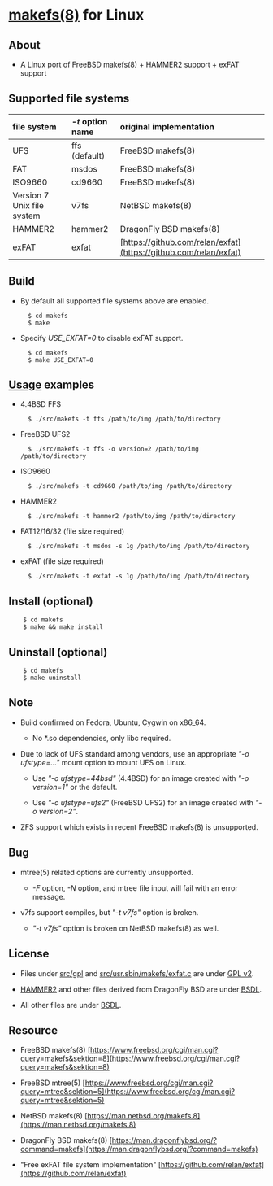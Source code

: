 [makefs(8)](https://www.freebsd.org/cgi/man.cgi?query=makefs&sektion=8) for Linux
===

## About

+ A Linux port of FreeBSD makefs(8) + HAMMER2 support + exFAT support

## Supported file systems

|file system                |*-t* option name |original implementation        |
|:--------------------------|:----------------|:------------------------------|
|UFS                        |ffs (default)    |FreeBSD makefs(8)              |
|FAT                        |msdos            |FreeBSD makefs(8)              |
|ISO9660                    |cd9660           |FreeBSD makefs(8)              |
|Version 7 Unix file system |v7fs             |NetBSD makefs(8)               |
|HAMMER2                    |hammer2          |DragonFly BSD makefs(8)        |
|exFAT                      |exfat            |[https://github.com/relan/exfat](https://github.com/relan/exfat)|

## Build

+ By default all supported file systems above are enabled.

        $ cd makefs
        $ make

+ Specify *USE_EXFAT=0* to disable exFAT support.

        $ cd makefs
        $ make USE_EXFAT=0

## [Usage](src/usr.sbin/makefs/makefs.8.txt) examples

+ 4.4BSD FFS

        $ ./src/makefs -t ffs /path/to/img /path/to/directory

+ FreeBSD UFS2

        $ ./src/makefs -t ffs -o version=2 /path/to/img /path/to/directory

+ ISO9660

        $ ./src/makefs -t cd9660 /path/to/img /path/to/directory

+ HAMMER2

        $ ./src/makefs -t hammer2 /path/to/img /path/to/directory

+ FAT12/16/32 (file size required)

        $ ./src/makefs -t msdos -s 1g /path/to/img /path/to/directory

+ exFAT (file size required)

        $ ./src/makefs -t exfat -s 1g /path/to/img /path/to/directory

## Install (optional)

        $ cd makefs
        $ make && make install

## Uninstall (optional)

        $ cd makefs
        $ make uninstall

## Note

+ Build confirmed on Fedora, Ubuntu, Cygwin on x86_64.

    + No \*.so dependencies, only libc required.

+ Due to lack of UFS standard among vendors, use an appropriate *"-o ufstype=..."* mount option to mount UFS on Linux.

    + Use *"-o ufstype=44bsd"* (4.4BSD) for an image created with *"-o version=1"* or the default.

    + Use *"-o ufstype=ufs2"* (FreeBSD UFS2) for an image created with *"-o version=2"*.

+ ZFS support which exists in recent FreeBSD makefs(8) is unsupported.

## Bug

+ mtree(5) related options are currently unsupported.

    + *-F* option, *-N* option, and mtree file input will fail with an error message.

+ v7fs support compiles, but *"-t v7fs"* option is broken.

    + *"-t v7fs"* option is broken on NetBSD makefs(8) as well.

## License

+ Files under [src/gpl](src/gpl) and [src/usr.sbin/makefs/exfat.c](src/usr.sbin/makefs/exfat.c) are under [GPL v2](src/gpl/github.com/relan/exfat/COPYING).

+ [HAMMER2](src/usr.sbin/makefs/hammer2) and other files derived from DragonFly BSD are under [BSDL](COPYRIGHT.dragonfly).

+ All other files are under [BSDL](COPYRIGHT).

## Resource

+ FreeBSD makefs(8) [https://www.freebsd.org/cgi/man.cgi?query=makefs&sektion=8](https://www.freebsd.org/cgi/man.cgi?query=makefs&sektion=8)

+ FreeBSD mtree(5) [https://www.freebsd.org/cgi/man.cgi?query=mtree&sektion=5](https://www.freebsd.org/cgi/man.cgi?query=mtree&sektion=5)

+ NetBSD makefs(8) [https://man.netbsd.org/makefs.8](https://man.netbsd.org/makefs.8)

+ DragonFly BSD makefs(8) [https://man.dragonflybsd.org/?command=makefs](https://man.dragonflybsd.org/?command=makefs)

+ "Free exFAT file system implementation" [https://github.com/relan/exfat](https://github.com/relan/exfat)
